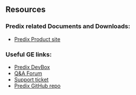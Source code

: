 ## Resources

### Predix related Documents and Downloads:

* <a href="http://predix.ge.com" target="_blank">Predix Product site</a>

### Useful GE links:

* <a href="http://predix.ge.com/catalog/other-resources/devbox.html" target="_blank">Predix DevBox</a>  
* <a href="http://predix.cloud.answerhub.com/" target="_blank">Q&A Forum</a>  
* <a href="https://predix.ge.com/support/" target="_blank">Support ticket</a> 
* <a href="http://github.com/predixdev" target="_blank">Predix GitHub repo</a>
